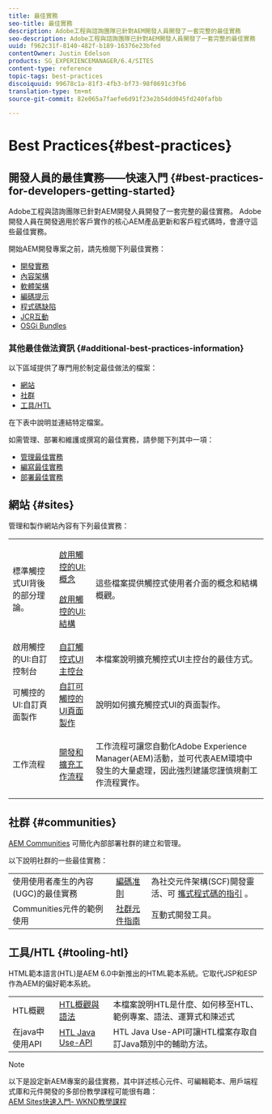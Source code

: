```yaml
---
title: 最佳實務
seo-title: 最佳實務
description: Adobe工程與諮詢團隊已針對AEM開發人員開發了一套完整的最佳實務
seo-description: Adobe工程與諮詢團隊已針對AEM開發人員開發了一套完整的最佳實務
uuid: f962c31f-8140-482f-b189-16376e23bfed
contentOwner: Justin Edelson
products: SG_EXPERIENCEMANAGER/6.4/SITES
content-type: reference
topic-tags: best-practices
discoiquuid: 99678c1a-81f3-4fb3-bf73-98f0691c3fb6
translation-type: tm+mt
source-git-commit: 82e065a7faefe6d91f23e2b54dd045fd240fafbb

---
```



# Best Practices{#best-practices}

## 開發人員的最佳實務——快速入門 {#best-practices-for-developers-getting-started}

Adobe工程與諮詢團隊已針對AEM開發人員開發了一套完整的最佳實務。 Adobe開發人員在開發適用於客戶實作的核心AEM產品更新和客戶程式碼時，會遵守這些最佳實務。

開始AEM開發專案之前，請先檢閱下列最佳實務：

* [開發實務](/help/sites-developing/development-practices.md)
* [內容架構](/help/sites-developing/content-architecture.md)
* [軟體架構](/help/sites-developing/software-architecture.md)
* [編碼提示](/help/sites-developing/coding-tips.md)
* [程式碼缺陷](/help/sites-developing/code-pitfalls.md)
* [JCR互動](/help/sites-developing/jcr-integration.md)
* [OSGi Bundles](/help/sites-developing/osgi-bundles.md)

### 其他最佳做法資訊 {#additional-best-practices-information}

以下區域提供了專門用於制定最佳做法的檔案：

* [網站](#sites)
* [社群](/help/sites-developing/best-practices.md#communities)
* [工具/HTL](/help/sites-developing/best-practices.md#tooling-htl)

在下表中說明並連結特定檔案。

如需管理、部署和維護或撰寫的最佳實務，請參閱下列其中一項：

* [管理最佳實務](/help/sites-administering/administer-best-practices.md)
* [編寫最佳實務](/help/sites-authoring/best-practices.md)
* [部署最佳實務](/help/sites-deploying/best-practices.md)

## 網站 {#sites}

管理和製作網站內容有下列最佳實務：

<table> 
 <tbody>
  <tr>
   <td>標準觸控式UI背後的部分理論。</td> 
   <td><p><a href="/help/sites-developing/touch-ui-concepts.md">啟用觸控的UI:概念</a></p> <p><a href="/help/sites-developing/touch-ui-structure.md">啟用觸控的UI:結構</a></p> </td> 
   <td>這些檔案提供觸控式使用者介面的概念和結構概觀。</td> 
  </tr>
  <tr>
   <td>啟用觸控的UI:自訂控制台 </td> 
   <td><a href="/help/sites-developing/customizing-consoles-touch.md">自訂觸控式UI主控台</a></td> 
   <td>本檔案說明擴充觸控式UI主控台的最佳方式。</td> 
  </tr>
  <tr>
   <td>可觸控的UI:自訂頁面製作</td> 
   <td><a href="/help/sites-developing/customizing-page-authoring-touch.md">自訂可觸控的UI頁面製作</a></td> 
   <td>說明如何擴充觸控式UI的頁面製作。</td> 
  </tr>
  <tr>
   <td>工作流程</td> 
   <td><a href="/help/sites-developing/workflows-best-practices.md">開發和擴充工作流程</a></td> 
   <td><p>工作流程可讓您自動化Adobe Experience Manager(AEM)活動，並可代表AEM環境中發生的大量處理，因此強烈建議您謹慎規劃工作流程實作。</p> </td> 
  </tr>
 </tbody>
</table>

## 社群 {#communities}

[AEM Communities](/help/communities/overview.md) 可簡化內部部署社群的建立和管理。

以下說明社群的一些最佳實務：

|  |  |  |
|---|---|---|
| 使用使用者產生的內容(UGC)的最佳實務 | [編碼准則](/help/communities/code-guide.md) | 為社交元件架構(SCF)開發靈活、可 [攜式程式碼的指引](/help/communities/scf.md) 。 |
| Communities元件的範例使用 | [社群元件指南](/help/communities/components-guide.md) | 互動式開發工具。 |

## 工具/HTL {#tooling-htl}

HTML範本語言(HTL)是AEM 6.0中新推出的HTML範本系統。它取代JSP和ESP作為AEM的偏好範本系統。

|  |  |  |
|---|---|---|
| HTL概觀 | [HTL概觀與語法](https://helpx.adobe.com/experience-manager/htl/user-guide.html) | 本檔案說明HTL是什麼、如何移至HTL、範例專案、語法、運算式和陳述式 |
| 在java中使用API | [HTL Java Use-API](https://helpx.adobe.com/experience-manager/htl/using/use-api.html) | HTL Java Use-API可讓HTL檔案存取自訂Java類別中的輔助方法。 |

>[!NOTE]
>
>以下是設定新AEM專案的最佳實務，其中詳述核心元件、可編輯範本、用戶端程式庫和元件開發的多部份教學課程可能很有趣：\
>[AEM Sites快速入門- WKND教學課程](https://helpx.adobe.com/experience-manager/kt/sites/using/getting-started-wknd-tutorial-develop.html)

